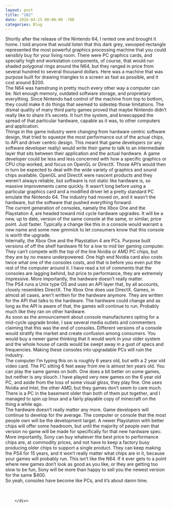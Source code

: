 ```yaml
---
layout: post
title: "182﻿"
date: 2016-04-25 00:00:00 -700
categories: Blog
---
```


<div class="blog-content">
				<div class="paragraph" style="text-align:left;"><span><span>Shortly after the release of the Nintendo 64, I rented one and brought it home. I told anyone that would listen that this dark grey, swooped rectangle represented the most powerful graphics processing machine that you could sensibly buy for your living room. There were PC graphics cards, and specialty high end workstation components, of course, that would run shaded polygonal rings around the N64, but they ranged in price from several hundred to several thousand dollars. Here was a machine that was purpose built for drawing triangles to a screen as fast as possible, and it cost around $200. </span></span><br><span></span><span><span>The N64 was hamstrung in pretty much every other way a computer can be. Not enough memory, outdated software storage, and proprietary everything. Since Nintendo had control of the machine from top to bottom, they could make it do things that seemed to sidestep those limitations. The dismal quality of many third party games proved that maybe Nintendo didn&rsquo;t really like to share it&rsquo;s secrets. It hurt the system, and kneecapped the spread of that particular hardware, capable as it was, to other computers and application. </span></span><br><span></span><span><span>Things in the game industry were changing from hardware centric software design, that tried to squeeze the most performance out of the actual chips, to API and driver centric design. This meant that game developers (or any software developer really) would write their game to talk to an intermediate layer that sits between their application and the actual hardware. A game developer could be less and less concerned with how a specific graphics or CPU chip worked, and focus on OpenGL or DirectX. Those API&rsquo;s would then in turn be expected to deal with the wide variety of graphics and sound chips available. OpenGL and DirectX were nascent products and they weren&rsquo;t always reliable, but software is not static like hardware is, so massive improvements came quickly. It wasn&rsquo;t long before using a particular graphics card and a modified driver let a pretty standard PC emulate the Nintendo 64. The industry had moved on, and it wasn&rsquo;t the hardware, but the software that pushed everything forward.</span></span><br><span></span><span><span>The current generation of consoles, namely the Xbox One and the Playstation 4, are headed toward mid cycle hardware upgrades. It will be a new, up to date, version of the same console at the same, or similar, price point. Just faster. Typically a change like this in a console would warrant a new name and some new gimmick to let consumers know that this console is worth the upgrade. </span></span><br><span></span><span><span>Internally, the Xbox One and the Playstation 4 are PCs. Purpose built versions of off the shelf hardware fit for a low to mid tier gaming computer. They can&rsquo;t compete with the top of the line Nvidia or AMD PC chips, but they are by no means underpowered. One high end Nvidia card also costs twice what one of the consoles costs, and that is before you even put the rest of the computer around it. I have read a lot of comments that the consoles are lagging behind, but price to performance, they are extremely impressive. More importantly, the hardware doesn&rsquo;t really matter. </span></span><br><span></span><span><span>The PS4 runs a Unix type OS and uses an API layer that, by all accounts, closely resembles DirectX. The Xbox One does use DirectX. Games, in almost all cases, aren&rsquo;t written for the hardware anymore. They are written for the API that talks to the hardware. The hardware could change and as long as the API is aware of that, the games will continue to run. Probably much like they ran on other hardware.</span></span><br><span></span><span><span>As soon as the announcement about console manufacturers opting for a mid-cycle upgrade broke, I saw several media outlets and commenters claiming that this was the end of consoles. Different versions of a console would stratify the market and create confusion among consumers. You would buy a newer game thinking that it would work in your older system and the whole house of cards would be swept away in a gust of specs and frequencies. Making these consoles into upgradable PCs will ruin the industry. </span></span><br><span></span><span><span>The computer I&rsquo;m typing this on is roughly 6 years old, but with a 2 year old video card. The PC sitting 6 feet away from me is almost ten years old. You can play the same games on both. One does a bit better on some games, but neither is any slouch. I have played very new games on the 6 year old PC, and aside from the loss of some visual gloss, they play fine. One uses Nvidia and Intel, the other AMD, but they games don&rsquo;t seem to care much. There is a PC in the basement older than both of them put together, and I managed to spin up linux and a fairly playable copy of minecraft on the thing a while ago. </span></span><br><span></span><span><span>The hardware doesn&rsquo;t really matter any more. Game developers will continue to develop for the average. The computer or console that the most people own will be the development target. A newer Playstation with better chips will offer some headroom, but until the majority of people own that version no game will be made for specifically for that new hardware spec. More importantly, Sony can buy whatever the best price to performance chips are, at commodity prices, and not have to keep a factory busy producing older chips to support a single product. They can keep making the PS4 for 15 years, and it won&rsquo;t really matter what chips are in it, because your games will probably run. This isn&rsquo;t like the N64. If it ever gets to a point where new games don&rsquo;t look as good as you like, or they are getting too slow to be fun, Sony will be more than happy to sell you the newest version for the same $400. </span></span><br><span></span><span><span>So yeah, consoles have become like PCs, and it&rsquo;s about damn time. </span></span><br><span></span><br>&#8203;</div>

		</div>
        